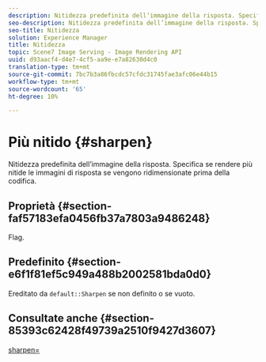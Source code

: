 ```yaml
---
description: Nitidezza predefinita dell’immagine della risposta. Specifica se rendere più nitide le immagini di risposta se vengono ridimensionate prima della codifica.
seo-description: Nitidezza predefinita dell’immagine della risposta. Specifica se rendere più nitide le immagini di risposta se vengono ridimensionate prima della codifica.
seo-title: Nitidezza
solution: Experience Manager
title: Nitidezza
topic: Scene7 Image Serving - Image Rendering API
uuid: d93aacf4-d4e7-4cf5-aa9e-e7a82630d4c0
translation-type: tm+mt
source-git-commit: 7bc7b3a86fbcdc57cfdc31745fae3afc06e44b15
workflow-type: tm+mt
source-wordcount: '65'
ht-degree: 10%

---
```



# Più nitido {#sharpen}

Nitidezza predefinita dell’immagine della risposta. Specifica se rendere più nitide le immagini di risposta se vengono ridimensionate prima della codifica.

## Proprietà {#section-faf57183efa0456fb37a7803a9486248}

Flag.

## Predefinito {#section-e6f1f81ef5c949a488b2002581bda0d0}

Ereditato da `default::Sharpen` se non definito o se vuoto.

## Consultate anche {#section-85393c62428f49739a2510f9427d3607}

[sharpen=](../../../../../ir-api/http-protocol/image-rendering-api-ref/c-ir-http-protocol-ref/c-ir-http-protocol-command-reference/r-ir-http-sharpen.md#reference-13034d22d176483cb99ccafc2a4f6a6e)
